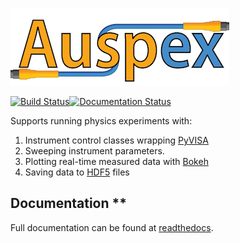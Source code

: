 ![auspex](doc/images/Auspex-Small.png)
<!-- [![build status](https://qiplab.bbn.com/ci/projects/1/status.png?ref=master)](https://qiplab.bbn.com/ci/projects/1?ref=master) -->
[![Build Status](https://travis-ci.org/BBN-Q/Auspex.svg?branch=master)](https://travis-ci.org/BBN-Q/Auspex)[![Documentation Status](https://readthedocs.org/projects/auspex/badge/?version=latest)](http://auspex.readthedocs.io/en/latest/?badge=latest)

Supports running physics experiments with:

1. Instrument control classes wrapping [PyVISA](https://github.com/hgrecco/pyvisa)
2. Sweeping instrument parameters.
3. Plotting real-time measured data with [Bokeh](http://bokeh.pydata.org/)
4. Saving data to [HDF5](https://www.hdfgroup.org/HDF5/) files


## Documentation ** 
Full documentation can be found at [readthedocs](http://auspex.readthedocs.io/en/latest/).